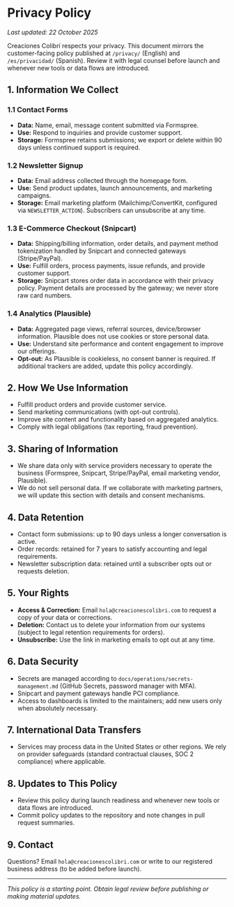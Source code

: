 # Privacy Policy

_Last updated: 22 October 2025_

Creaciones Colibrí respects your privacy. This document mirrors the customer-facing policy published at `/privacy/` (English) and `/es/privacidad/` (Spanish). Review it with legal counsel before launch and whenever new tools or data flows are introduced.

## 1. Information We Collect

### 1.1 Contact Forms

- **Data:** Name, email, message content submitted via Formspree.
- **Use:** Respond to inquiries and provide customer support.
- **Storage:** Formspree retains submissions; we export or delete within 90 days unless continued support is required.

### 1.2 Newsletter Signup

- **Data:** Email address collected through the homepage form.
- **Use:** Send product updates, launch announcements, and marketing campaigns.
- **Storage:** Email marketing platform (Mailchimp/ConvertKit, configured via `NEWSLETTER_ACTION`). Subscribers can unsubscribe at any time.

### 1.3 E-Commerce Checkout (Snipcart)

- **Data:** Shipping/billing information, order details, and payment method tokenization handled by Snipcart and connected gateways (Stripe/PayPal).
- **Use:** Fulfill orders, process payments, issue refunds, and provide customer support.
- **Storage:** Snipcart stores order data in accordance with their privacy policy. Payment details are processed by the gateway; we never store raw card numbers.

### 1.4 Analytics (Plausible)

- **Data:** Aggregated page views, referral sources, device/browser information. Plausible does not use cookies or store personal data.
- **Use:** Understand site performance and content engagement to improve our offerings.
- **Opt-out:** As Plausible is cookieless, no consent banner is required. If additional trackers are added, update this policy accordingly.

## 2. How We Use Information

- Fulfill product orders and provide customer service.
- Send marketing communications (with opt-out controls).
- Improve site content and functionality based on aggregated analytics.
- Comply with legal obligations (tax reporting, fraud prevention).

## 3. Sharing of Information

- We share data only with service providers necessary to operate the business (Formspree, Snipcart, Stripe/PayPal, email marketing vendor, Plausible).
- We do not sell personal data. If we collaborate with marketing partners, we will update this section with details and consent mechanisms.

## 4. Data Retention

- Contact form submissions: up to 90 days unless a longer conversation is active.
- Order records: retained for 7 years to satisfy accounting and legal requirements.
- Newsletter subscription data: retained until a subscriber opts out or requests deletion.

## 5. Your Rights

- **Access & Correction:** Email `hola@creacionescolibri.com` to request a copy of your data or corrections.
- **Deletion:** Contact us to delete your information from our systems (subject to legal retention requirements for orders).
- **Unsubscribe:** Use the link in marketing emails to opt out at any time.

## 6. Data Security

- Secrets are managed according to `docs/operations/secrets-management.md` (GitHub Secrets, password manager with MFA).
- Snipcart and payment gateways handle PCI compliance.
- Access to dashboards is limited to the maintainers; add new users only when absolutely necessary.

## 7. International Data Transfers

- Services may process data in the United States or other regions. We rely on provider safeguards (standard contractual clauses, SOC 2 compliance) where applicable.

## 8. Updates to This Policy

- Review this policy during launch readiness and whenever new tools or data flows are introduced.
- Commit policy updates to the repository and note changes in pull request summaries.

## 9. Contact

Questions? Email `hola@creacionescolibri.com` or write to our registered business address (to be added before launch).

---

_This policy is a starting point. Obtain legal review before publishing or making material updates._
